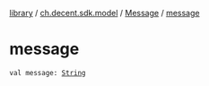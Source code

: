 [library](../../index.md) / [ch.decent.sdk.model](../index.md) / [Message](index.md) / [message](./message.md)

# message

`val message: `[`String`](https://kotlinlang.org/api/latest/jvm/stdlib/kotlin/-string/index.html)
